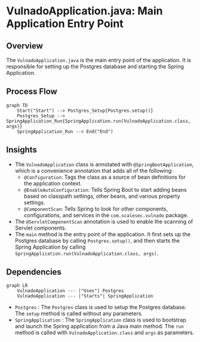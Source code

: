 # VulnadoApplication.java: Main Application Entry Point

## Overview
The `VulnadoApplication.java` is the main entry point of the application. It is responsible for setting up the Postgres database and starting the Spring Application.

## Process Flow
```mermaid
graph TD
    Start("Start") --> Postgres_Setup{Postgres.setup()}
    Postgres_Setup --> SpringApplication_Run{SpringApplication.run(VulnadoApplication.class, args)}
    SpringApplication_Run --> End("End")
```

## Insights
- The `VulnadoApplication` class is annotated with `@SpringBootApplication`, which is a convenience annotation that adds all of the following:
  - `@Configuration`: Tags the class as a source of bean definitions for the application context.
  - `@EnableAutoConfiguration`: Tells Spring Boot to start adding beans based on classpath settings, other beans, and various property settings.
  - `@ComponentScan`: Tells Spring to look for other components, configurations, and services in the `com.scalesec.vulnado` package.
- The `@ServletComponentScan` annotation is used to enable the scanning of Servlet components.
- The `main` method is the entry point of the application. It first sets up the Postgres database by calling `Postgres.setup()`, and then starts the Spring Application by calling `SpringApplication.run(VulnadoApplication.class, args)`.

## Dependencies
```mermaid
graph LR
    VulnadoApplication --- |"Uses"| Postgres
    VulnadoApplication --- |"Starts"| SpringApplication
```
- `Postgres` : The `Postgres` class is used to setup the Postgres database. The `setup` method is called without any parameters.
- `SpringApplication` : The `SpringApplication` class is used to bootstrap and launch the Spring application from a Java main method. The `run` method is called with `VulnadoApplication.class` and `args` as parameters.

